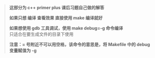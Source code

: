 > **这部分为 c++ primer plus 课后习题自己做的解答**
>
> **如果只想 编译 查看效果 直接使用 make 编译就好**
>
> **如果想使用 gdb 工具调试，使用 make debug=-g 命令编译**<br />
> 只适合在要生成文件的目录下使用
>
> **注意：= 号附近不可以用空格，该命令的意思是，将 Makefile 中的 debug 变量赋值为 -g**


